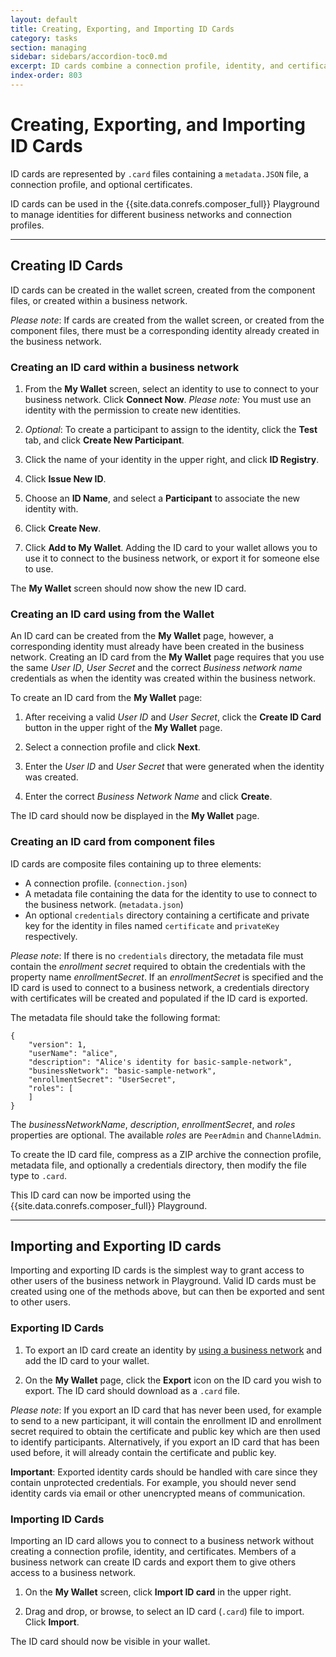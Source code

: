 ```yaml
---
layout: default
title: Creating, Exporting, and Importing ID Cards
category: tasks
section: managing
sidebar: sidebars/accordion-toc0.md
excerpt: ID cards combine a connection profile, identity, and certificates to allow a connection to a business network in Hyperledger Composer Playground. ID cards can be [created, exported and imported](./id-cards-playground.html) from the **My Wallet** page in Hyperledger Composer Playground.
index-order: 803
---
```



# Creating, Exporting, and Importing ID Cards

ID cards are represented by `.card` files containing a `metadata.JSON` file, a connection profile, and optional certificates.

ID cards can be used in the {{site.data.conrefs.composer_full}} Playground to manage identities for different business networks and connection profiles.

---

## Creating ID Cards

ID cards can be created in the wallet screen, created from the component files, or created within a business network.

_Please note_: If cards are created from the wallet screen, or created from the component files, there must be a corresponding identity already created in the business network.


### Creating an ID card within a business network

1. From the **My Wallet** screen, select an identity to use to connect to your business network. Click **Connect Now**. _Please note:_ You must use an identity with the permission to create new identities.

2. _Optional_: To create a participant to assign to the identity, click the **Test** tab, and click **Create New Participant**.

3. Click the name of your identity in the upper right, and click **ID Registry**.

4. Click **Issue New ID**.

5. Choose an **ID Name**, and select a **Participant** to associate the new identity with.

6. Click **Create New**.

7. Click **Add to My Wallet**. Adding the ID card to your wallet allows you to use it to connect to the business network, or export it for someone else to use.

The **My Wallet** screen should now show the new ID card.

### Creating an ID card using from the Wallet

An ID card can be created from the **My Wallet** page, however, a corresponding identity must already have been created in the business network. Creating an ID card from the **My Wallet** page requires that you use the same _User ID_, _User Secret_ and the correct _Business network name_ credentials as when the identity was created within the business network.

To create an ID card from the **My Wallet** page:

1. After receiving a valid _User ID_ and _User Secret_, click the **Create ID Card** button in the upper right of the **My Wallet** page.

2. Select a connection profile and click **Next**.

3. Enter the _User ID_ and _User Secret_ that were generated when the identity was created.

4. Enter the correct _Business Network Name_ and click **Create**.

The ID card should now be displayed in the **My Wallet** page.


### Creating an ID card from component files

ID cards are composite files containing up to three elements:

- A connection profile. (`connection.json`)
- A metadata file containing the data for the identity to use to connect to the business network. (`metadata.json`)
- An optional `credentials` directory containing a certificate and private key for the identity in files named `certificate` and `privateKey` respectively.

_Please note_: If there is no `credentials` directory, the metadata file must contain the _enrollment secret_ required to obtain the credentials with the property name _enrollmentSecret_. If an _enrollmentSecret_ is specified and the ID card is used to connect to a business network, a credentials directory with certificates will be created and populated if the ID card is exported.

The metadata file should take the following format:

```
{
    "version": 1,
    "userName": "alice",
    "description": "Alice's identity for basic-sample-network",
    "businessNetwork": "basic-sample-network",
    "enrollmentSecret": "UserSecret",
    "roles": [
    ]
}
```

The _businessNetworkName_, _description_, _enrollmentSecret_, and _roles_ properties are optional. The available _roles_ are `PeerAdmin` and `ChannelAdmin`.

To create the ID card file, compress as a ZIP archive the connection profile, metadata file, and optionally a credentials directory, then modify the file type to `.card`.

This ID card can now be imported using the {{site.data.conrefs.composer_full}} Playground.

---

## Importing and Exporting ID cards

Importing and exporting ID cards is the simplest way to grant access to other users of the business network in Playground. Valid ID cards must be created using one of the methods above, but can then be exported and sent to other users.

### Exporting ID Cards

1. To export an ID card create an identity by [using a business network](#creating-an-id-card-within-a-business-network) and add the ID card to your wallet.

2. On the **My Wallet** page, click the **Export** icon on the ID card you wish to export. The ID card should download as a `.card` file.

_Please note_: If you export an ID card that has never been used, for example to send to a new participant, it will contain the enrollment ID and enrollment secret required to obtain the certificate and public key which are then used to identify participants. Alternatively, if you export an ID card that has been used before, it will already contain the certificate and public key.

**Important**: Exported identity cards should be handled with care since they contain unprotected credentials. For example, you should never send identity cards via email or other unencrypted means of communication.

### Importing ID Cards

Importing an ID card allows you to connect to a business network without creating a connection profile, identity, and certificates. Members of a business network can create ID cards and export them to give others access to a business network.

1. On the **My Wallet** screen, click **Import ID card** in the upper right.

2. Drag and drop, or browse, to select an ID card (`.card`) file to import. Click **Import**.

The ID card should now be visible in your wallet.
